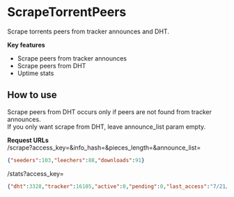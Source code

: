 # ScrapeTorrentPeers
Scrape torrents peers from tracker announces and DHT.

**Key features**  
- Scrape peers from tracker announces
- Scrape peers from DHT
- Uptime stats

## How to use

Scrape peers from DHT occurs only if peers are not found from tracker announces.  
If you only want scrape from DHT, leave announce_list param empty.

**Request URLs**  
/scrape?access_key=&info_hash=&pieces_length=&announce_list=
```json
{"seeders":103,"leechers":88,"downloads":91}
```
/stats?access_key=
```json
{"dht":3328,"tracker":16105,"active":0,"pending":0,"last_access":"7/21/2020, 2:23:38 PM","uptime":"7: days, 18: hours, 25: minutes, 38: seconds"}
```
